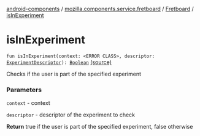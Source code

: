 [android-components](../../index.md) / [mozilla.components.service.fretboard](../index.md) / [Fretboard](index.md) / [isInExperiment](./is-in-experiment.md)

# isInExperiment

`fun isInExperiment(context: <ERROR CLASS>, descriptor: `[`ExperimentDescriptor`](../-experiment-descriptor/index.md)`): `[`Boolean`](https://kotlinlang.org/api/latest/jvm/stdlib/kotlin/-boolean/index.html) [(source)](https://github.com/mozilla-mobile/android-components/blob/master/components/service/fretboard/src/main/java/mozilla/components/service/fretboard/Fretboard.kt#L73)

Checks if the user is part of
the specified experiment

### Parameters

`context` - context

`descriptor` - descriptor of the experiment to check

**Return**
true if the user is part of the specified experiment, false otherwise

